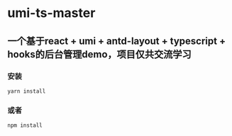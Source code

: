 # umi-ts-master

## 一个基于react + umi + antd-layout + typescript + hooks的后台管理demo，项目仅共交流学习


### 安装

```
yarn install
```

### 或者

```
npm install
```
